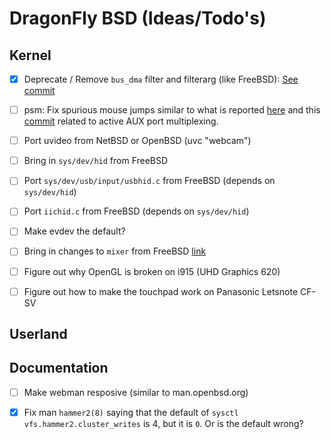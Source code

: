 # DragonFly BSD (Ideas/Todo's)

## Kernel

- [x] Deprecate / Remove `bus_dma` filter and filterarg (like FreeBSD):
  [See commit](https://gitweb.dragonflybsd.org/dragonfly.git/commit/030b0c8c4cf27c560ccec70410c8e21934ae677d)

- [ ] psm: Fix spurious mouse jumps similar to what is reported
  [here][bug-psm-spurious] and this [commit][active-aux-port-mux] related to
  active AUX port multiplexing.

- [ ] Port uvideo from NetBSD or OpenBSD (uvc "webcam")

- [ ] Bring in `sys/dev/hid` from FreeBSD

- [ ] Port `sys/dev/usb/input/usbhid.c` from FreeBSD (depends on `sys/dev/hid`)

- [ ] Port `iichid.c` from FreeBSD (depends on `sys/dev/hid`)

- [ ] Make evdev the default?

- [ ] Bring in changes to `mixer` from FreeBSD
  [link](https://wiki.freebsd.org/SummerOfCode2021Projects/SoundMixerImprovements)

- [ ] Figure out why OpenGL is broken on i915 (UHD Graphics 620)

- [ ] Figure out how to make the touchpad work on Panasonic Letsnote CF-SV

## Userland

## Documentation

- [ ] Make webman resposive (similar to man.openbsd.org)

- [x] Fix man `hammer2(8)` saying that the default of `sysctl
  vfs.hammer2.cluster_writes` is 4, but it is `0`. Or is the default wrong?


[bug-psm-spurious]: https://bugs.freebsd.org/bugzilla/show_bug.cgi?id=231058
[active-aux-port-mux]: https://svnweb.freebsd.org/base?view=revision&revision=340913
